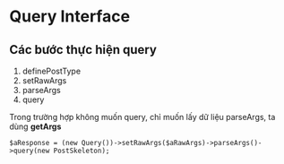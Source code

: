 # Query Interface

## Các bước thực hiện query

1. definePostType
2. setRawArgs
3. parseArgs
4. query

Trong trường hợp không muốn query, chỉ muốn lấy dữ liệu parseArgs, ta dùng
**getArgs**

```
$aResponse = (new Query())->setRawArgs($aRawArgs)->parseArgs()->query(new PostSkeleton);
```
